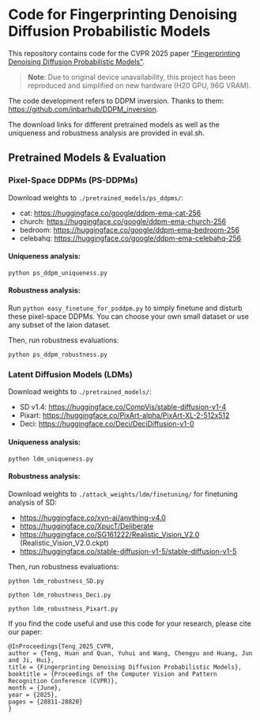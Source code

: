 # Code for Fingerprinting Denoising Diffusion Probabilistic Models

This repository contains code for the CVPR 2025 paper ["Fingerprinting Denoising Diffusion Probabilistic Models"](https://openaccess.thecvf.com/content/CVPR2025/html/Teng_Fingerprinting_Denoising_Diffusion_Probabilistic_Models_CVPR_2025_paper.html). 

> **Note**: Due to original device unavailability, this project has been reproduced and simplified on new hardware (H20 GPU, 96G VRAM).

The code development refers to DDPM inversion. Thanks to them: https://github.com/inbarhub/DDPM_inversion.

The download links for different pretrained models as well as the uniqueness and robustness analysis are provided in eval.sh.

## Pretrained Models & Evaluation

### Pixel-Space DDPMs (PS-DDPMs)

Download weights to `./pretrained_models/ps_ddpms/`:
- cat: https://huggingface.co/google/ddpm-ema-cat-256
- church: https://huggingface.co/google/ddpm-ema-church-256
- bedroom: https://huggingface.co/google/ddpm-ema-bedroom-256
- celebahq: https://huggingface.co/google/ddpm-ema-celebahq-256

#### Uniqueness analysis:

```python ps_ddpm_uniqueness.py```

#### Robustness analysis:

Run `python easy_finetune_for_psddpm.py` to simply finetune and disturb these pixel-space DDPMs. You can choose your own small dataset or use any subset of the laion dataset. 

Then, run robustness evaluations:

```python ps_ddpm_robustness.py```

### Latent Diffusion Models (LDMs)

Download weights to `./pretrained_models/`:
- SD v1.4: https://huggingface.co/CompVis/stable-diffusion-v1-4
- Pixart: https://huggingface.co/PixArt-alpha/PixArt-XL-2-512x512
- Deci: https://huggingface.co/Deci/DeciDiffusion-v1-0

#### Uniqueness analysis:

```python ldm_uniqueness.py```

#### Robustness analysis:
Download weights to `./attack_weights/ldm/finetuning/` for finetuning analysis of SD:
- https://huggingface.co/xyn-ai/anything-v4.0
- https://huggingface.co/XpucT/Deliberate
- https://huggingface.co/SG161222/Realistic_Vision_V2.0 (Realistic_Vision_V2.0.ckpt)
- https://huggingface.co/stable-diffusion-v1-5/stable-diffusion-v1-5

Then, run robustness evaluations:

```
python ldm_robustness_SD.py

python ldm_robustness_Deci.py

python ldm_robustness_Pixart.py
```


If you find the code useful and use this code for your research, please cite our paper:
 ```
@InProceedings{Teng_2025_CVPR,
author = {Teng, Huan and Quan, Yuhui and Wang, Chengyu and Huang, Jun and Ji, Hui},
title = {Fingerprinting Denoising Diffusion Probabilistic Models},
booktitle = {Proceedings of the Computer Vision and Pattern Recognition Conference (CVPR)},
month = {June},
year = {2025},
pages = {28811-28820}
}
 ```
